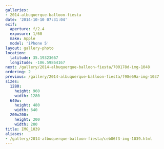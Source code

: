 ```yaml
---
galleries:
- 2014-albuquerque-balloon-fiesta
date: '2014-10-10 07:31:04'
exif:
  aperture: f/2.4
  exposure: 1/60
  make: Apple
  model: 'iPhone 5'
layout: gallery-photo
location:
  latitude: 35.19323667
  longitude: -106.59864167
next: /gallery/2014-albuquerque-balloon-fiesta/700178d-img-1048
ordering: 2
previous: /gallery/2014-albuquerque-balloon-fiesta/f98e69a-img-1037
sizes:
  1280:
    height: 960
    width: 1280
  640w:
    height: 480
    width: 640
  200x200:
    height: 200
    width: 200
title: IMG_1039
aliases:
- /gallery/2014-albuquerque-balloon-fiesta/ceb86f3-img-1039.html
---
```

